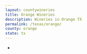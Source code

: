 ```yaml
---
layout: countywineries
title: Orange Wineries
description: Wineries in Orange TX
permalink: /texas/orange/
county: orange
state: tx
---
```

-
